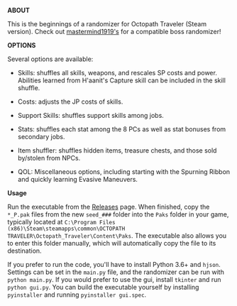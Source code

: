 **ABOUT**

This is the beginnings of a randomizer for Octopath Traveler (Steam version). Check out 
[mastermind1919's](https://github.com/mastermind1919/OctopathBossRandomizer/releases) for a compatible boss randomizer!

**OPTIONS**

Several options are available:

- Skills: shuffles all skills, weapons, and rescales SP costs and power. Abilities learned from H'aanit's Capture skill can be included in the skill shuffle.

- Costs: adjusts the JP costs of skills.

- Support Skills: shuffles support skills among jobs.

- Stats: shuffles each stat among the 8 PCs as well as stat bonuses from secondary jobs.

- Item shuffler: shuffles hidden items, treasure chests, and those sold by/stolen from NPCs.

- QOL: Miscellaneous options, including starting with the Spurning Ribbon and quickly learning Evasive Maneuvers.

**Usage**

Run the executable from the
[Releases](https://github.com/MarvinXLII/OctopathTravelerJobRandomizer/releases)
page.  When finished, copy the `*_P.pak` files from the new `seed_###`
folder into the `Paks` folder in your game, typically located at
`C:\Program Files (x86)\Steam\steamapps\common\OCTOPATH
TRAVELER\Octopath_Traveler\Content\Paks`.  The executable also allows
you to enter this folder manually, which will automatically copy the
file to its destination.

If you prefer to run the code, you'll have to install Python 3.6+ and
`hjson`.  Settings can be set in the `main.py` file, and the
randomizer can be run with `python main.py`.  If you would prefer to
use the gui, install `tkinter` and run `python gui.py`. You can build
the executable yourself by installing `pyinstaller` and running
`pyinstaller gui.spec`.
